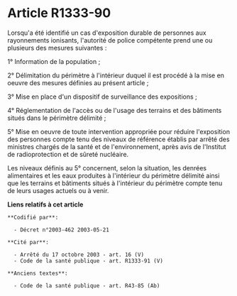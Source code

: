 # Article R1333-90

Lorsqu'a été identifié un cas d'exposition durable de personnes aux rayonnements ionisants, l'autorité de police compétente
prend une ou plusieurs des mesures suivantes :

1° Information de la population ;

2° Délimitation du périmètre à l'intérieur duquel il est procédé à la mise en oeuvre des mesures définies au présent
article ;

3° Mise en place d'un dispositif de surveillance des expositions ;

4° Réglementation de l'accès ou de l'usage des terrains et des bâtiments situés dans le périmètre délimité ;

5° Mise en oeuvre de toute intervention appropriée pour réduire l'exposition des personnes compte tenu des niveaux de
référence établis par arrêté des ministres chargés de la santé et de l'environnement, après avis de l'Institut de
radioprotection et de sûreté nucléaire.

Les niveaux définis au 5° concernent, selon la situation, les denrées alimentaires et les eaux produites à l'intérieur du
périmètre délimité ainsi que les terrains et bâtiments situés à l'intérieur du périmètre compte tenu de leurs usages actuels
ou à venir.

**Liens relatifs à cet article**

	**Codifié par**:

	  - Décret n°2003-462 2003-05-21

	**Cité par**:

	  - Arrêté du 17 octobre 2003 - art. 16 (V)
	  - Code de la santé publique - art. R1333-91 (V)

	**Anciens textes**:

	  - Code de la santé publique - art. R43-85 (Ab)
